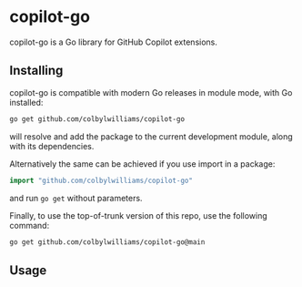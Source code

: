 # copilot-go

copilot-go is a Go library for GitHub Copilot extensions.

## Installing

copilot-go is compatible with modern Go releases in module mode, with Go installed:

```sh
go get github.com/colbylwilliams/copilot-go
```

will resolve and add the package to the current development module, along with its dependencies.

Alternatively the same can be achieved if you use import in a package:

```go
import "github.com/colbylwilliams/copilot-go"
```

and run `go get` without parameters.

Finally, to use the top-of-trunk version of this repo, use the following command:

```sh
go get github.com/colbylwilliams/copilot-go@main
```

## Usage

